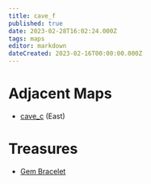 ```yaml
---
title: cave_f
published: true
date: 2023-02-28T16:02:24.000Z
tags: maps
editor: markdown
dateCreated: 2023-02-16T00:00:00.000Z
---
```



# Adjacent Maps
 * [cave_c](/maps/cave_c) (East)

# Treasures
 * [Gem Bracelet](/items/gem-bracelet)
